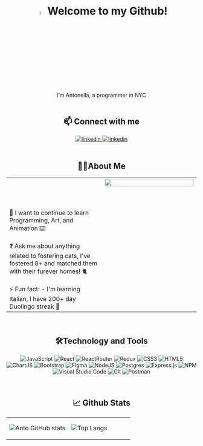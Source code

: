 # <div align="center"><img src="https://user-images.githubusercontent.com/42378118/110234147-e3259600-7f4e-11eb-95be-0c4047144dea.gif" style="width: 5%" /> Welcome to my Github!</div>
 
<div align="center">
I’m Antonella, a programmer in NYC
<br/><br/>
  
## 📫 Connect with me 

<a href="https://linkedin.com/in/apirrera" target="_blank">
<img src=https://img.shields.io/badge/linkedin-%231E77B5.svg?&style=for-the-badge&logo=linkedin&logoColor=white alt=linkedin style="margin-bottom: 5px;" />
</a>  
<a href="mailto:pirreraantonella@gmail.com" target="_blank">
<img src=https://img.shields.io/badge/Gmail-D14836?style=for-the-badge&logo=gmail&logoColor=white alt=linkedin style="margin-bottom: 5px;" />
</a>  


<br/>  
<br />
  
## 👩‍💻About Me 

<table><tr><td valign="top" width="50%">
    <br/>
    <br />
 <div align="left">
  <br />
  <br />
🌱 I want to continue to learn Programming, Art, and Animation ⌨️
  <br />  
  <br />
❓ Ask me about anything related to fostering cats, I've fostered 8+ and matched them with their furever homes! 🐈
  <br />
<br />
⚡ Fun fact: - I'm learning Italian, I have 200+ day Duolingo streak 🍝
  <br />
 </div>
</td><td valign="top" width="60%">

<div align="center">
<img src="https://user-images.githubusercontent.com/87205105/146481462-953c3e91-c142-4860-b186-86638c2c6712.PNG" align="center" style="width: 100%" />
</div>  


</td></tr></table>  

<br/>  


<div align="center">
  
  
## 🛠️Technology and Tools  

![JavaScript](https://img.shields.io/badge/javascript-%23323330.svg?style=for-the-badge&logo=javascript&logoColor=%23F7DF1E)
![React](https://img.shields.io/badge/react-%2320232a.svg?style=for-the-badge&logo=react&logoColor=%2361DAFB)
![ReactRouter](https://img.shields.io/badge/React_Router-CA4245?style=for-the-badge&logo=react-router&logoColor=white)
![Redux](https://img.shields.io/badge/Redux-593D88?style=for-the-badge&logo=redux&logoColor=white)
![CSS3](https://img.shields.io/badge/css3-%231572B6.svg?style=for-the-badge&logo=css3&logoColor=white)
![HTML5](https://img.shields.io/badge/html5-%23E34F26.svg?style=for-the-badge&logo=html5&logoColor=white)
![ChartJS](https://img.shields.io/badge/Chart.js-FF6384?style=for-the-badge&logo=chartdotjs&logoColor=white)
![Bootstrap](https://img.shields.io/badge/Bootstrap-563D7C?style=for-the-badge&logo=bootstrap&logoColor=white)
![Figma](https://img.shields.io/badge/Figma-F24E1E?style=for-the-badge&logo=figma&logoColor=white)
![NodeJS](https://img.shields.io/badge/node.js-6DA55F?style=for-the-badge&logo=node.js&logoColor=white)
![Postgres](https://img.shields.io/badge/postgres-%23316192.svg?style=for-the-badge&logo=postgresql&logoColor=white)
![Express.js](https://img.shields.io/badge/express.js-%23404d59.svg?style=for-the-badge&logo=express&logoColor=%2361DAFB)
![NPM](https://img.shields.io/badge/NPM-%23000000.svg?style=for-the-badge&logo=npm&logoColor=white)
![Visual Studio Code](https://img.shields.io/badge/Visual%20Studio%20Code-0078d7.svg?style=for-the-badge&logo=visual-studio-code&logoColor=white)
![Git](https://img.shields.io/badge/git-%23F05033.svg?style=for-the-badge&logo=git&logoColor=white)
![Postman](https://img.shields.io/badge/Postman-FF6C37?style=for-the-badge&logo=postman&logoColor=white)

<br/>  


 ## 📈 Github Stats  

<table><tr><td valign="top" width="50%">

![Anto GitHub stats](https://github-readme-stats.vercel.app/api?username=antopi8&show_icons=true&theme=transparent)

</td><td valign="top" width="50%">

![Top Langs](https://github-readme-stats.vercel.app/api/top-langs/?username=antopi8&layout=compact)

</td></tr></table>  

<br/>  
 


